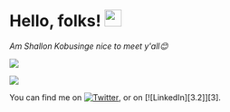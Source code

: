 # Hello, folks! <img src="https://raw.githubusercontent.com/MartinHeinz/MartinHeinz/master/wave.gif" width="30px">

 *Am Shallon Kobusinge nice to meet y'all😊*
 
 <img align="center" src="https://github-readme-stats.vercel.app/api/<CARD_TYPE>/?username=<USERNAME>&theme=<THEME_NAME>" />
 
 ![](https://img.shields.io/badge/<WORD_ON_LEFT>-<WORD_ON_RIGHT>-informational?style=flat&logo=<LOGO_NAME>&logoColor=white&color=2bbc8a)

You can find me on [![Twitter][1.2]][1], or on [![LinkedIn][3.2]][3].

<!-- Icons -->

[1.2]: http://i.imgur.com/wWzX9uB.png (twitter icon without padding)
[2.2]: https://raw.githubusercontent.com/MartinHeinz/MartinHeinz/master/linkedin-3-16.png (LinkedIn icon without padding)

<!-- Links to your social media accounts -->

[1]: https://twitter.com/Shallon_Kob
[2]: https://www.linkedin.com/in/shallon-kobusinge-701453186/
